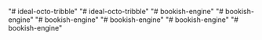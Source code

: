 "# ideal-octo-tribble" 
"# ideal-octo-tribble" 
"# bookish-engine" 
"# bookish-engine" 
"# bookish-engine" 
"# bookish-engine" 
"# bookish-engine" 
"# bookish-engine" 
